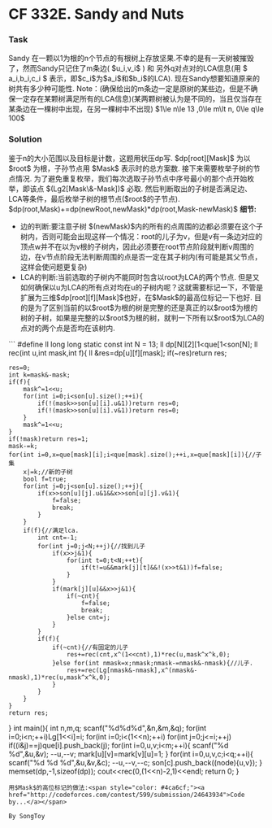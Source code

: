 # CF 332E. Sandy and Nuts
<h3>Task</h3>
Sandy 在一颗以1为根的n个节点的有根树上存放坚果.不幸的是有一天树被摧毁了，然而Sandy只记住了m条边( $u_i,v_i$ ) 和 另外q对点对的LCA信息(用 $ a_i,b_i,c_i $ 表示，即$c_i$为$a_i$和$b_i$的LCA).  
现在Sandy想要知道原来的树共有多少种可能性.  
Note：(确保给出的m条边一定是原树的某些边，但是不确保一定存在某颗树满足所有的LCA信息)(某两颗树被认为是不同的，当且仅当存在某条边在一棵树中出现，在另一棵树中不出现)
$1\le n\le 13 ,0\le m\lt n, 0\le q\le 100$
<h3>Solution</h3>
鉴于n的大小范围以及目标是计数，这题用状压dp写.  
$dp[root][Mask]$ 为以 $root$ 为根，子孙节点用 $Mask$ 表示时的总方案数.  
接下来需要枚举子树的节点情况. 为了避免重复枚举，我们每次选取子孙节点中序号最小的那个点开始枚举，即该点 $(Lg2[Mask\&-Mask])$ 必取. 然后判断取出的子树是否满足边、LCA等条件，最后枚举子树的根节点($root$的子节点).
$dp(root,Mask)+=dp(newRoot,newMask)*dp(root,Mask-newMask)$  
<strong>细节:</strong>
<ul>
	<li>边的判断:要注意子树 $(newMask)$内的所有的点周围的边都必须要在这个子树内，否则可能会出现这样一个情况：root的儿子为v，但是v有一条边对应的顶点w并不在以为v根的子树内，因此必须要在root节点阶段就判断v周围的边，在v节点阶段无法判断周围的点是否一定在其子树内(有可能是其父节点，这样会使问题更复杂)
    </li>
    <li>LCA的判断:当前选取的子树内不能同时包含以root为LCA的两个节点. 但是又如何确保以u为LCA的所有点对均在u的子树内呢？这就需要标记一下，不管是扩展为三维$dp[root][f][Mask]$也好，在$Mask$的最高位标记一下也好. 目的是为了区别当前的以$root$为根的树是完整的还是真正的以$root$为根的树的子树，如果是完整的以$root$为根的树，就判一下所有以$root$为LCA的点对的两个点是否均在该树内.
    </li>
</ul>
```
#define ll long long
static const int N = 13;
ll dp[N][2][1<<N];
vector<int>que[1<<N];
int Lg[1<<N];
int mark[N][N];
struct node{
	int u,v;
};
vector<node>son[N];
ll rec(int u,int mask,int f){
	ll &res=dp[u][f][mask];
	if(~res)return res;
	
	res=0;
	int k=mask&-mask;
	if(f){
		mask^=1<<u;
		for(int i=0;i<son[u].size();++i){
			if(!(mask>>son[u][i].u&1))return res=0;
			if(!(mask>>son[u][i].v&1))return res=0;
		}
		mask^=1<<u;
	}
	if(!mask)return res=1;
	mask-=k;
	for(int i=0,x=que[mask][i];i<que[mask].size();++i,x=que[mask][i]){//子集
		x|=k;//新的子树 
		bool f=true;
		for(int j=0;j<son[u].size();++j){
			if(x>>son[u][j].u&1&&x>>son[u][j].v&1){
				f=false;
				break;
			}
		}
		if(f){//满足lca.
			int cnt=-1;
			for(int j=0;j<N;++j){//找到儿子
				if(x>>j&1){
					for(int t=0;t<N;++t){
						if(t!=u&&mark[j][t]&&!(x>>t&1))f=false;
					}
				}
				if(mark[j][u]&&x>>j&1){
					if(~cnt){
						f=false;
						break;
					}else cnt=j;
				}
			}
			if(f){
				if(~cnt){//有固定的儿子
					res+=rec(cnt,x^(1<<cnt),1)*rec(u,mask^x^k,0);
				}else for(int nmask=x;nmask;nmask-=nmask&-nmask){//儿子.
					res+=rec(Lg[nmask&-nmask],x^(nmask&-nmask),1)*rec(u,mask^x^k,0);
				}
			}
		}
	}
	return res;
}
int main(){
	int n,m,q;
	scanf("%d%d%d",&n,&m,&q);
	for(int i=0;i<n;++i)Lg[1<<i]=i;
	for(int i=0;i<(1<<n);++i)
		for(int j=0;j<=i;++j)
			if((i&j)==j)que[i].push_back(j);
	for(int i=0,u,v;i<m;++i){
		scanf("%d %d",&u,&v);
		--u,--v;
		mark[u][v]=mark[v][u]=1;
	}
	for(int i=0,u,v,c;i<q;++i){
		scanf("%d %d %d",&u,&v,&c);
		--u,--v,--c;
		son[c].push_back((node){u,v});
	}
	memset(dp,-1,sizeof(dp));
	cout<<rec(0,(1<<n)-2,1)<<endl;
	return 0;
}
```
用$Mask$的高位标记的做法:<span style="color: #4ca6cf;"><a href="http://codeforces.com/contest/599/submission/24643934">Code by...</a></span>

By SongToy
